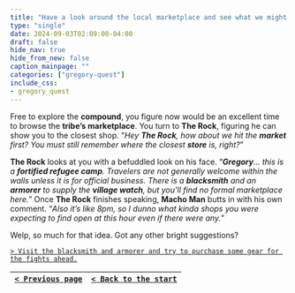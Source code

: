 ```yaml
---
title: "Have a look around the local marketplace and see what we might need."
type: "single"
date: 2024-09-03T02:09:00-04:00
draft: false
hide_nav: true
hide_from_new: false
caption_mainpage: ""
categories: ["gregory-quest"]
include_css:
- gregory_quest
---
```


Free to explore the **compound**, you figure now would be an excellent time to browse the **tribe’s marketplace**. You turn to **The Rock**, figuring he can show you to the closest shop. “*Hey **The Rock**, how about we hit the **market** first? You must still remember where the closest **store** is, right?*”

**The Rock** looks at you with a befuddled look on his face. “***Gregory**… this is a **fortified refugee camp**. Travelers are not generally welcome within the walls unless it is for official business. There is a **blacksmith** and an **armorer** to supply the **village watch**, but you’ll find no formal marketplace here.*” Once **The Rock** finishes speaking, **Macho Man** butts in with his own comment. “*Also it’s like 8pm, so I dunno what kinda shops you were expecting to find open at this hour even if there were any.*”

Welp, so much for that idea. Got any other bright suggestions?

[``> Visit the blacksmith and armorer and try to purchase some gear for the fights ahead.``](../149)

|[``< Previous page``](../147)|[``< Back to the start``](../)|
|---|---|